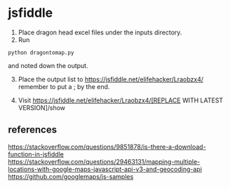# jsfiddle
1. Place dragon head excel files under the inputs directory.
2. Run 
```
python dragontomap.py
```
and noted down the output.

3. Place the output list to https://jsfiddle.net/elifehacker/Lraobzx4/ remember to put a ; by the end.

4. Visit https://jsfiddle.net/elifehacker/Lraobzx4/[REPLACE WITH LATEST VERSION]/show

## references
https://stackoverflow.com/questions/9851878/is-there-a-download-function-in-jsfiddle
https://stackoverflow.com/questions/29463131/mapping-multiple-locations-with-google-maps-javascript-api-v3-and-geocoding-api
https://github.com/googlemaps/js-samples
